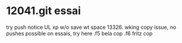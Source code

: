 # 12041.git essai
try push notice
UL xp
w/o save
wt space
13326.
wking copy issue, no pushes possible on essais, try here
.f5 bela cop
.f6 fritz cop